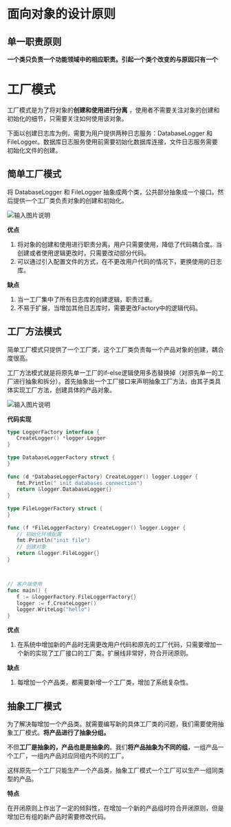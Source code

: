 # 面向对象的设计原则

## 单一职责原则

**一个类只负责一个功能领域中的相应职责。引起一个类个改变的与原因只有一个**



# 工厂模式


工厂模式是为了将对象的**创建和使用进行分离** ，使用者不需要关注对象的创建和初始化的细节，只需要关注如何使用该对象。

下面以创建日志库为例，需要为用户提供两种日志服务：DatabaseLogger 和 FileLogger。数据库日志服务使用前需要初始化数据库连接，文件日志服务需要初始化文件的创建。

## 简单工厂模式

将 DatabaseLogger 和 FileLogger 抽象成两个类，公共部分抽象成一个接口。然后提供一个工厂类负责对象的创建和初始化。


![输入图片说明](https://raw.githubusercontent.com/GTianLuo/-/master/imgs/30CkAqjt2cXB3z87.png)

**优点**

1. 将对象的创建和使用进行职责分离，用户只需要使用，降低了代码耦合度。当创建或者使用逻辑更改时，只需要改动部分代码。
2. 可以通过引入配置文件的方式，在不更改用户代码的情况下，更换使用的日志库。


**缺点**

1. 当一工厂集中了所有日志库的创建逻辑，职责过重。
2. 不易于扩展，当增加其他日志库时，需要更改Factory中的逻辑代码。



## 工厂方法模式

简单工厂模式只提供了一个工厂类，这个工厂类负责每一个产品对象的创建，耦合度很高。

工厂方法模式就是将原先单一工厂的if-else逻辑使用多态替换掉（对原先单一的工厂进行抽象和拆分）。首先抽象出一个工厂接口来声明抽象工厂方法，由其子类具体实现工厂方法，创建具体的产品对象。

![输入图片说明](/imgs/2023-07-27/G1aOXioHyzFjs1nC.png)

**代码实现**

```go
type LoggerFactory interface {  
   CreateLogger() *logger.Logger  
}  
  
type DatabaseLoggerFactory struct {  
}  
  
func (d *DatabaseLoggerFactory) CreateLogger() logger.Logger {  
   fmt.Println(" init databases connection")  
   return &logger.DatabaseLogger{}  
}  
  
type FileLoggerFactory struct {  
}  
  
func (f *FileLoggerFactory) CreateLogger() logger.Logger {  
   // 初始化环境配置  
   fmt.Println("init file")  
   // 创建对象  
   return &logger.FileLogger{}  
}



// 客户端使用
func main() {  
   f := &loggerFactory.FileLoggerFactory{}  
   logger := f.CreateLogger()  
   logger.WriteLog("hello")  
}
```


**优点**

1. 在系统中增加新的产品时无需更改用户代码和原先的工厂代码，只需要增加一个新的实现了工厂接口的工厂类。扩展线非常好，符合开闭原则。


**缺点**

1. 每增加一个产品类，都需要新增一个工厂类，增加了系统复杂性。



## 抽象工厂模式


为了解决每增加一个产品类。就需要编写新的具体工厂类的问题，我们需要使用抽象工厂模式。**将产品进行了抽象分组。**

不但**工厂是抽象的，产品也是是抽象的**。我们**将产品抽象为不同的组**，一组产品一个工厂，一组内产品对应同组内不同的工厂。

这样原先一个工厂只能生产一个产品类，抽象工厂模式一个工厂可以生产一组同类型的产品。



**特点**

在开闭原则上作出了一定的倾斜性，在增加一个新的产品组时符合开闭原则，但是增加已有组的新产品时需要修改代码。
<!--stackedit_data:
eyJoaXN0b3J5IjpbLTE1NzAwMDQ2NjQsLTY2NjYxMDMzOF19
-->